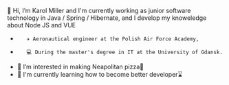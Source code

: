 👋 Hi, I’m Karol Miller and I'm currently working as junior software technology in Java / Spring / Hibernate, and I develop my knoweledge about Node JS and VUE
-        ✈️ Aeronautical engineer at the Polish Air Force Academy,
-        💻 During the master's degree in IT at the University of Gdansk.  
- 👀 I’m interested in making Neapolitan pizza🍕
- 🌱 I'm currently learning how to become better developer⌛

<!---
K-r0ll/K-r0ll is a ✨ special ✨ repository because its `README.md` (this file) appears on your GitHub profile.
You can click the Preview link to take a look at your changes.
--->
